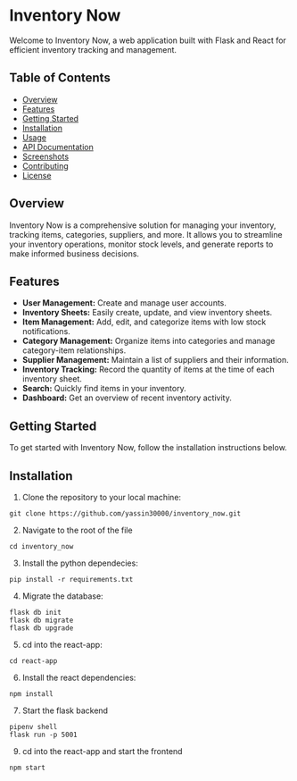 # Inventory Now

Welcome to Inventory Now, a web application built with Flask and React for efficient inventory tracking and management.

## Table of Contents
- [Overview](#overview)
- [Features](#features)
- [Getting Started](#getting-started)
- [Installation](#installation)
- [Usage](#usage)
- [API Documentation](#api-documentation)
- [Screenshots](#screenshots)
- [Contributing](#contributing)
- [License](#license)

## Overview

Inventory Now is a comprehensive solution for managing your inventory, tracking items, categories, suppliers, and more. It allows you to streamline your inventory operations, monitor stock levels, and generate reports to make informed business decisions.

## Features

- **User Management:** Create and manage user accounts.
- **Inventory Sheets:** Easily create, update, and view inventory sheets.
- **Item Management:** Add, edit, and categorize items with low stock notifications.
- **Category Management:** Organize items into categories and manage category-item relationships.
- **Supplier Management:** Maintain a list of suppliers and their information.
- **Inventory Tracking:** Record the quantity of items at the time of each inventory sheet.
- **Search:** Quickly find items in your inventory.
- **Dashboard:** Get an overview of recent inventory activity.

## Getting Started

To get started with Inventory Now, follow the installation instructions below.

## Installation

1. Clone the repository to your local machine:

  ```shell
  git clone https://github.com/yassin30000/inventory_now.git
  ```

2. Navigate to the root of the file

  ```shell
  cd inventory_now
  ```

3. Install the python dependecies:

  ```shell
  pip install -r requirements.txt
  ```

4. Migrate the database:

  ```shell
  flask db init
  flask db migrate
  flask db upgrade
  ```

5. cd into the react-app:

  ```shell
  cd react-app
  ```

6. Install the react dependencies:

  ```shell
  npm install
  ```

7. Start the flask backend

  ```shell
  pipenv shell
  flask run -p 5001
  ```

9. cd into the react-app and start the frontend

  ```shell
  npm start
  ```
